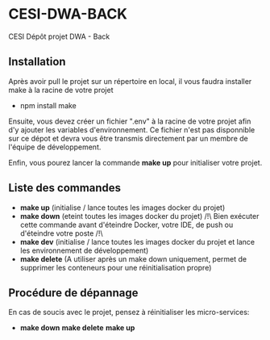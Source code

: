 # CESI-DWA-BACK
CESI Dépôt projet DWA - Back

## Installation
Après avoir pull le projet sur un répertoire en local, il vous faudra installer make à la racine de votre projet
- npm install make
  
Ensuite, vous devez créer un fichier ".env" à la racine de votre projet afin d'y ajouter les variables d'environnement. Ce fichier n'est pas disponnible sur ce dépot et devra vous être transmis directement par un membre de l'équipe de développement.

Enfin, vous pourez lancer la commande **make up** pour initialiser votre projet.

## Liste des commandes
- **make up** (initialise / lance toutes les images docker du projet)
- **make down** (eteint toutes les images docker du projet)
 /!\ Bien exécuter cette commande avant d'éteindre Docker, votre IDE, de push ou d'éteindre votre poste /!\
- **make dev** (initialise / lance toutes les images docker du projet et lance les environnement de développement)
- **make delete** (A utiliser après un make down uniquement, permet de supprimer les conteneurs pour une réinitialisation propre)

## Procédure de dépannage
En cas de soucis avec le projet, pensez à réinitialiser les micro-services:
- **make down**
  **make delete**
  **make up**
